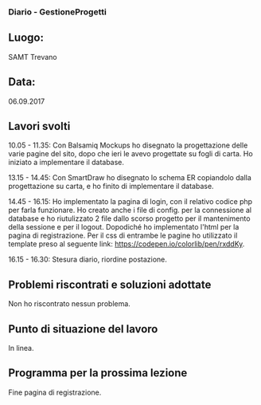 ### Diario - GestioneProgetti
## Luogo:
SAMT Trevano

## Data: 
06.09.2017

## Lavori svolti
10.05 - 11.35:  Con Balsamiq Mockups ho disegnato la progettazione delle varie pagine del sito, dopo che ieri le avevo progettate su fogli di carta.
				Ho iniziato a implementare il database.
				
13.15 - 14.45:  Con SmartDraw ho disegnato lo schema ER copiandolo dalla progettazione su carta, e ho finito di implementare il database.

14.45 - 16.15: 	Ho implementato la pagina di login, con il relativo codice php per farla funzionare. Ho creato anche i file di config. per la connessione al database
				e ho riutulizzato 2 file dallo scorso progetto per il mantenimento della sessione e per il logout.
				Dopodiché ho implementato l'html per la pagina di registrazione. 
				Per il css di entrambe le pagine ho utilizzato il template preso al seguente link: https://codepen.io/colorlib/pen/rxddKy.
				
16.15 - 16.30:  Stesura diario, riordine postazione.

## Problemi riscontrati e soluzioni adottate
Non ho riscontrato nessun problema.

## Punto di situazione del lavoro
In linea.

## Programma per la prossima lezione
Fine pagina di registrazione.
